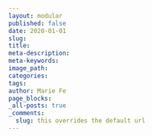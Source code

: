 ```yaml
---
layout: modular
published: false
date: 2020-01-01
slug:
title:
meta-description:
meta-keywords:
image_path:
categories:
tags:
author: Marie Fe
page_blocks:
_all-posts: true
_comments:
  slug: this overrides the default url  
---
```


